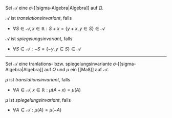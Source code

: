 Sei $\mathcal{A}$ eine $\sigma$-[[sigma-Algebra|Algebra]] auf $\Omega$.

$\mathcal{A}$ ist *translationsinvariant*, falls
- $\forall S \in \mathcal{A}, x \in \mathbb{R} : S + x = \{ y + x, y \in S \} \in \mathcal{A}$

$\mathcal{A}$ ist *spiegelungsinvariant*, falls
- $\forall S \in \mathcal{A} : -S = \{ -y, y \in S \} \in \mathcal{A}$

---

Sei $\mathcal{A}$ eine tranlations- bzw. spiegelungsinvariante $\sigma$-[[sigma-Algebra|Algebra]] auf $\Omega$ und $\mu$ ein [[Maß]] auf $\mathcal{A}$.

$\mu$ ist *translationsinvariant*, falls
- $\forall A \in \mathcal{A}, x \in \mathbb{R} : \mu(A + x) = \mu(A)$

$\mu$ ist *spiegelungsinvariant*, falls
- $\forall A \in \mathcal{A} : \mu(A) = \mu(-A)$